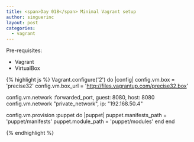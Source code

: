 ```yaml
---
title: <span>Day 018</span> Minimal Vagrant setup
author: singuerinc
layout: post
categories:
  - vagrant
---
```

Pre-requisites:

  - Vagrant
  - VirtualBox

{% highlight js %}
Vagrant.configure('2') do |config|
  config.vm.box      = 'precise32'
  config.vm.box_url  = 'http://files.vagrantup.com/precise32.box'

  config.vm.network :forwarded_port, guest: 8080, host: 8080
  config.vm.network "private_network", ip: "192.168.50.4"

  config.vm.provision :puppet do |puppet|
    puppet.manifests_path = 'puppet/manifests'
    puppet.module_path    = 'puppet/modules'
  end
end

{% endhighlight %}